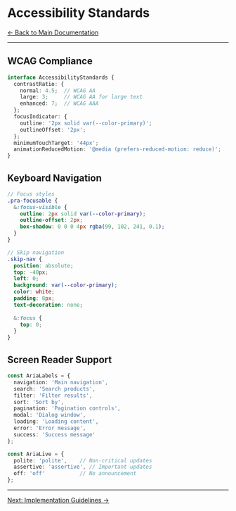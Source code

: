 # Accessibility Standards

[← Back to Main Documentation](./Readme.md)

---

## WCAG Compliance

```typescript
interface AccessibilityStandards {
  contrastRatio: {
    normal: 4.5;  // WCAG AA
    large: 3;     // WCAG AA for large text
    enhanced: 7;  // WCAG AAA
  };
  focusIndicator: {
    outline: '2px solid var(--color-primary)';
    outlineOffset: '2px';
  };
  minimumTouchTarget: '44px';
  animationReducedMotion: '@media (prefers-reduced-motion: reduce)';
}
```

## Keyboard Navigation

```scss
// Focus styles
.pra-focusable {
  &:focus-visible {
    outline: 2px solid var(--color-primary);
    outline-offset: 2px;
    box-shadow: 0 0 0 4px rgba(99, 102, 241, 0.1);
  }
}

// Skip navigation
.skip-nav {
  position: absolute;
  top: -40px;
  left: 0;
  background: var(--color-primary);
  color: white;
  padding: 8px;
  text-decoration: none;
  
  &:focus {
    top: 0;
  }
}
```

## Screen Reader Support

```typescript
const AriaLabels = {
  navigation: 'Main navigation',
  search: 'Search products',
  filter: 'Filter results',
  sort: 'Sort by',
  pagination: 'Pagination controls',
  modal: 'Dialog window',
  loading: 'Loading content',
  error: 'Error message',
  success: 'Success message'
};

const AriaLive = {
  polite: 'polite',    // Non-critical updates
  assertive: 'assertive', // Important updates
  off: 'off'           // No announcement
};
```

---

[Next: Implementation Guidelines →](./13-implementation-guidelines.md)